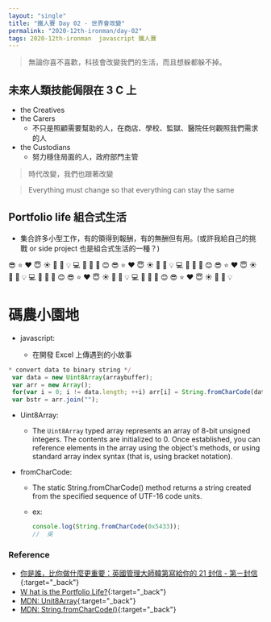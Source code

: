 ```yaml
---
layout: "single"
title: "鐵人賽 Day 02 - 世界會改變"
permalink: "2020-12th-ironman/day-02"
tags: 2020-12th-ironman  javascript 鐵人賽
---
```


> 無論你喜不喜歡，科技會改變我們的生活，而且想躲都躲不掉。

## 未來人類技能侷限在 3 C 上

- the Creatives
- the Carers
  - 不只是照顧需要幫助的人，在商店、學校、監獄、醫院任何觀照我們需求的人
- the Custodians
  - 努力穩住局面的人，政府部門主管

> 時代改變，我們也跟著改變

> Everything must change so that everything can stay the same

## Portfolio life 組合式生活

- 集合許多小型工作，有的領得到報酬，有的無酬但有用。(或許我給自己的挑戰 or side project 也是組合式生活的一種？)

:sunglasses: :star: :heart: :innocent: :sunny: :whale: :crescent_moon: :bulb: :computer: :strawberry: :watermelon: :rocket: :blush: :sunglasses: :star: :heart: :innocent: :sunny: :whale: :crescent_moon: :bulb: :computer: :strawberry: :watermelon: :rocket: :blush: :sunglasses: :star: :heart: :innocent: :sunny: :whale: :crescent_moon: :bulb: :computer: :strawberry: :watermelon: :rocket: :blush: :sunglasses: :star: :heart: :innocent: :sunny: :whale: :crescent_moon: :bulb: :computer: :strawberry: :watermelon: :rocket: :blush: :sunglasses: :star: :heart: :innocent: :sunny: :whale: :crescent_moon: :bulb:

# 碼農小園地

- javascript:

  - 在開發 Excel 上傳遇到的小故事

```js
* convert data to binary string */
 var data = new Uint8Array(arraybuffer);
 var arr = new Array();
 for(var i = 0; i != data.length; ++i) arr[i] = String.fromCharCode(data[i]);
 var bstr = arr.join("");
```

- Uint8Array:

  - The `Uint8Array` typed array represents an array of 8-bit unsigned integers. The contents are initialized to 0. Once established, you can reference elements in the array using the object's methods, or using standard array index syntax (that is, using bracket notation).

- fromCharCode:

  - The static String.fromCharCode() method returns a string created from the specified sequence of UTF-16 code units.

  - ex:
    ```js
    console.log(String.fromCharCode(0x5433));
    //  吳
    ```

### Reference

- [你是誰，比你做什麼更重要：英國管理大師韓第寫給你的 21 封信 - 第ㄧ封信](https://www.books.com.tw/products/0010862692){:target="\_back"}
- [Ｗ hat is the Portfolio Life?](https://goinswriter.com/portfolio-life/){:target="\_back"}
- [MDN: Unit8Array](https://developer.mozilla.org/en-US/docs/Web/JavaScript/Reference/Global_Objects/Uint8Array){:target="\_back"}
- [MDN: String.fromCharCode()](https://developer.mozilla.org/en-US/docs/Web/JavaScript/Reference/Global_Objects/String/fromCharCode){:target="\_back"}
